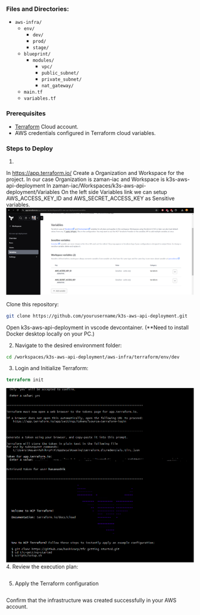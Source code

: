### Files and Directories:
- `aws-infra/`
  - `env/`
    - `dev/`
    - `prod/`
    - `stage/`
  - `blueprint/`
    - `modules/`
      - `vpc/`
      - `public_subnet/`
      - `private_subnet/`
      - `nat_gateway/`
  - `main.tf`
  - `variables.tf`

### Prerequisites
- [Terraform](https://app.terraform.io/) Cloud account.
- AWS credentials configured in Terraform cloud variables.

### Steps to Deploy
1. 
In https://app.terraform.io/ Create a Organization and Workspace for the project.
In our case Organization is zaman-iac and Workspace is k3s-aws-api-deployment
In zaman-iac/Workspaces/k3s-aws-api-deployment/Variables
On the left side Variables link we can setup AWS_ACCESS_KEY_ID and AWS_SECRET_ACCESS_KEY as Sensitive variables.
![alt Terraform Cloud aws credential setup](https://github.com/hasanashik/k3s-aws-api-deployment/blob/main/aws-infra/screenshots/0-variable-st-terraform-cloud.PNG?raw=true)

Clone this repository:
   ```bash
   git clone https://github.com/yourusername/k3s-aws-api-deployment.git
   ```
Open k3s-aws-api-deployment in vscode devcontainer. (**Need to install Docker desktop locally on your PC.)

2. Navigate to the desired environment folder:
```bash 
cd /workspaces/k3s-aws-api-deployment/aws-infra/terraform/env/dev
```
3. Login and Initialize Terraform:
```terraform login
terraform init
```
![alt Terraform local login in devcontainer](https://github.com/hasanashik/k3s-aws-api-deployment/blob/main/aws-infra/screenshots/1-terraform%20login.png?raw=true)
4. Review the execution plan:
```terraform plan
```
5. Apply the Terraform configuration
```terraform apply
```
Confirm that the infrastructure was created successfully in your AWS account.